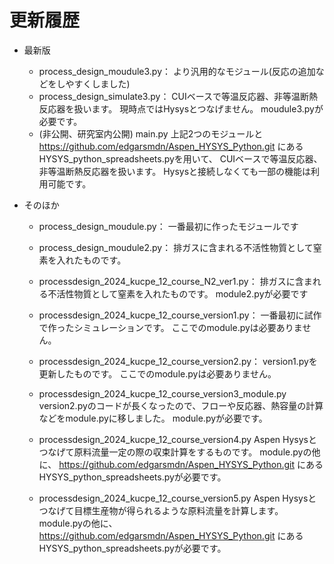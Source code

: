 # 更新履歴

- 最新版
    - process_design_moudule3.py：
    より汎用的なモジュール(反応の追加などをしやすくしました)
    - process_design_simulate3.py：
    CUIベースで等温反応器、非等温断熱反応器を扱います。
    現時点ではHysysとつなげません。
    moudule3.pyが必要です。
    - (非公開、研究室内公開) main.py 
    上記2つのモジュールと
    https://github.com/edgarsmdn/Aspen_HYSYS_Python.git
    にあるHYSYS_python_spreadsheets.pyを用いて、
    CUIベースで等温反応器、非等温断熱反応器を扱います。
    Hysysと接続しなくても一部の機能は利用可能です。
    

- そのほか
    - process_design_moudule.py：
    一番最初に作ったモジュールです
    - process_design_moudule2.py：
        排ガスに含まれる不活性物質として窒素を入れたものです。
    - processdesign_2024_kucpe_12_course_N2_ver1.py：
        排ガスに含まれる不活性物質として窒素を入れたものです。
        module2.pyが必要です
    - processdesign_2024_kucpe_12_course_version1.py：
        一番最初に試作で作ったシミュレーションです。
        ここでのmodule.pyは必要ありません。
    - processdesign_2024_kucpe_12_course_version2.py：
        version1.pyを更新したものです。
        ここでのmodule.pyは必要ありません。
    - processdesign_2024_kucpe_12_course_version3_module.py
        version2.pyのコードが長くなったので、フローや反応器、熱容量の計算などをmodule.pyに移しました。
        module.pyが必要です。
    - processdesign_2024_kucpe_12_course_version4.py
        Aspen Hysysとつなげて原料流量一定の際の収束計算をするものです。
        module.pyの他に、
        https://github.com/edgarsmdn/Aspen_HYSYS_Python.git
        にあるHYSYS_python_spreadsheets.pyが必要です。

    - processdesign_2024_kucpe_12_course_version5.py
        Aspen Hysysとつなげて目標生産物が得られるような原料流量を計算します。
        module.pyの他に、
        https://github.com/edgarsmdn/Aspen_HYSYS_Python.git
        にあるHYSYS_python_spreadsheets.pyが必要です。

